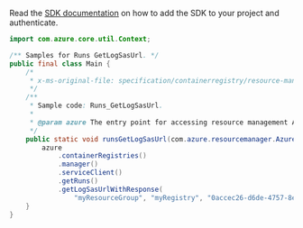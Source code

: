 Read the [SDK documentation](https://github.com/Azure/azure-sdk-for-java/blob/azure-resourcemanager_2.15.0/sdk/resourcemanager/azure-resourcemanager/README.md) on how to add the SDK to your project and authenticate.

```java
import com.azure.core.util.Context;

/** Samples for Runs GetLogSasUrl. */
public final class Main {
    /*
     * x-ms-original-file: specification/containerregistry/resource-manager/Microsoft.ContainerRegistry/preview/2019-06-01-preview/examples/RunsGetLogSasUrl.json
     */
    /**
     * Sample code: Runs_GetLogSasUrl.
     *
     * @param azure The entry point for accessing resource management APIs in Azure.
     */
    public static void runsGetLogSasUrl(com.azure.resourcemanager.AzureResourceManager azure) {
        azure
            .containerRegistries()
            .manager()
            .serviceClient()
            .getRuns()
            .getLogSasUrlWithResponse(
                "myResourceGroup", "myRegistry", "0accec26-d6de-4757-8e74-d080f38eaaab", Context.NONE);
    }
}
```
